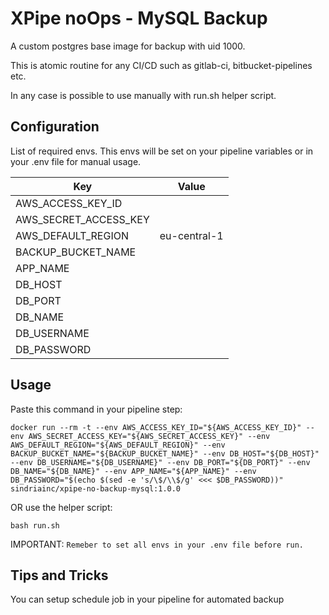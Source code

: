 # XPipe noOps - MySQL Backup

A custom postgres base image for backup with uid 1000.

This is atomic routine for any CI/CD such as gitlab-ci, bitbucket-pipelines etc.

In any case is possible to use manually with run.sh helper script.

## Configuration

List of required envs. This envs will be set on your pipeline variables or in your .env file for manual usage.

| Key      | Value           |
| ------------- |:-------------:|
| AWS_ACCESS_KEY_ID      | <access-key> |
| AWS_SECRET_ACCESS_KEY      | <secret-key>      |
| AWS_DEFAULT_REGION | eu-central-1      |
| BACKUP_BUCKET_NAME | <bucket-name>      |
| APP_NAME | <repo-slug>      |
| DB_HOST | <db-host>      |
| DB_PORT | <db-port>      |
| DB_NAME | <db-schema>      |
| DB_USERNAME | <db-username>      |
| DB_PASSWORD | <db-password>      |


## Usage

Paste this command in your pipeline step:

`docker run --rm -t --env AWS_ACCESS_KEY_ID="${AWS_ACCESS_KEY_ID}" --env AWS_SECRET_ACCESS_KEY="${AWS_SECRET_ACCESS_KEY}" --env AWS_DEFAULT_REGION="${AWS_DEFAULT_REGION}" --env BACKUP_BUCKET_NAME="${BACKUP_BUCKET_NAME}" --env DB_HOST="${DB_HOST}" --env DB_USERNAME="${DB_USERNAME}" --env DB_PORT="${DB_PORT}" --env DB_NAME="${DB_NAME}" --env APP_NAME="${APP_NAME}" --env DB_PASSWORD="$(echo $(sed -e 's/\$/\\$/g' <<< $DB_PASSWORD))"  sindriainc/xpipe-no-backup-mysql:1.0.0`

OR use the helper script:

`bash run.sh`

IMPORTANT: `Remeber to set all envs in your .env file before run.`

## Tips and Tricks

You can setup schedule job in your pipeline for automated backup